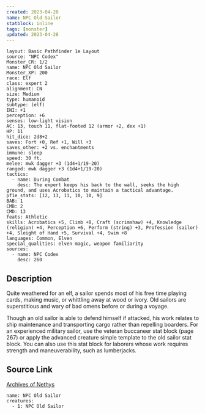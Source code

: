 ```yaml
---
created: 2023-04-28
name: NPC Old Sailor
statblock: inline
tags: [monster]
updated: 2023-04-28
---
```

```statblock
layout: Basic Pathfinder 1e Layout
source: "NPC Codex"
Monster_CR: 1/2
name: NPC Old Sailor
Monster_XP: 200
race: Elf
class: expert 2
alignment: CN
size: Medium
type: humanoid
subtype: (elf)
INI: +1
perception: +6
senses: low-light vision
AC: 13, touch 11, flat-footed 12 (armor +2, dex +1)
HP: 11
hit_dice: 2d8+2
saves: Fort +0, Ref +1, Will +3
saves_other: +2 vs. enchantments
immune: sleep
speed: 30 ft.
melee: mwk dagger +3 (1d4+1/19-20)
ranged: mwk dagger +3 (1d4+1/19-20)
tactics:
  - name: During Combat
    desc: The expert keeps his back to the wall, seeks the high ground, and uses Acrobatics to maintain a tactical advantage.
pf1e_stats: [12, 13, 11, 10, 10, 9]
BAB: 1
CMB: 2
CMD: 13
feats: Athletic
skills: Acrobatics +5, Climb +8, Craft (scrimshaw) +4, Knowledge (religion) +4, Perception +6, Perform (string) +3, Profession (sailor) +4, Sleight of Hand +5, Survival +4, Swim +8
languages: Common, Elven
special_qualities: elven magic, weapon familiarity
sources:
  - name: NPC Codex
    desc: 260
```
## Description
Quite weathered for an elf, a sailor spends most of his free time playing cards, making music, or whittling away at wood or ivory. Old sailors are superstitious and wary of bad omens before or during a voyage.

Though an old sailor is able to defend himself if attacked, his work relates to ship maintenance and transporting cargo rather than repelling boarders. For an experienced military sailor, use the veteran buccaneer stat block (page 267) or apply the advanced creature simple template to the old sailor stat block. You can also use this stat block for laborers whose work requires strength and maneuverability, such as lumberjacks.
## Source Link
[Archives of Nethys](https://aonprd.com/NPCDisplay.aspx?ItemName=Old%20Sailor)
```encounter-table
name: NPC Old Sailor
creatures:
  - 1: NPC Old Sailor
```
